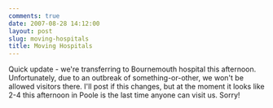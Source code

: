 ```yaml
---
comments: true
date: 2007-08-28 14:12:00
layout: post
slug: moving-hospitals
title: Moving Hospitals
---
```


Quick update - we're transferring to Bournemouth hospital this afternoon.  Unfortunately, due to an outbreak of something-or-other, we won't be allowed visitors there.  I'll post if this changes, but at the moment it looks like 2-4 this afternoon in Poole is the last time anyone can visit us.  Sorry!

